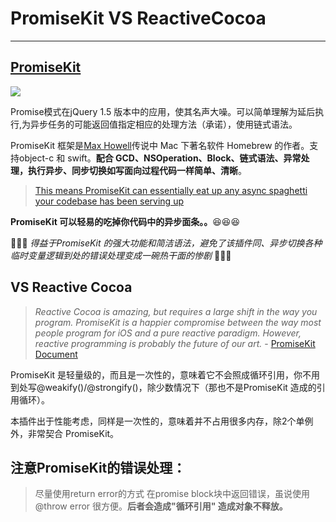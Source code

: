 # PromiseKit VS ReactiveCocoa
---

## [PromiseKit](http://promisekit.org/)

  
  
 ![](http://git.2b6.me/iOS/QYXcodePlugIn/raw/master/promiseKit.png)
   
  
  Promise模式在jQuery 1.5 版本中的应用，使其名声大噪。可以简单理解为延后执行,为异步任务的可能返回值指定相应的处理方法（承诺），使用链式语法。
  
  PromiseKit 框架是[Max Howell](https://twitter.com/mxcl)传说中 Mac 下著名软件 Homebrew 的作者。支持object-c 和 swift。**配合 GCD、NSOperation、Block、链式语法、异常处理，执行异步、同步切换如写面向过程代码一样简单、清晰**。
  >[This means PromiseKit can essentially eat up any async spaghetti your codebase has been serving up](https://medium.com/the-traveled-ios-developers-guide/making-promises-417f13da901f#.iu9rmti1g) 
  
  **PromiseKit 可以轻易的吃掉你代码中的异步面条。。**😆😆😆
  
  🎉🎉🎉 *得益于PromiseKit 的强大功能和简洁语法，避免了该插件同、异步切换各种临时变量逻辑到处的错误处理变成一碗热干面的惨剧* 🍻🍻🍻
  


## VS   Reactive Cocoa

  > *Reactive Cocoa is amazing, but requires a large shift in the way you program. PromiseKit is a happier compromise between the way most people program for iOS and a pure reactive paradigm. However, reactive programming is probably the future of our art.* - [PromiseKit Document](http://promisekit.org/appendix)
 
PromiseKit 是轻量级的，而且是一次性的，意味着它不会照成循环引用，你不用到处写@weakify()/@strongify()，除少数情况下（那也不是PromiseKit 造成的引用循环）。

本插件出于性能考虑，同样是一次性的，意味着并不占用很多内存，除2个单例外，非常契合 PromiseKit。


## 注意PromiseKit的错误处理：
    
 
> 尽量使用return error的方式 在promise block块中返回错误，虽说使用@throw error 很方便。**后者会造成"循环引用" 造成对象不释放。**